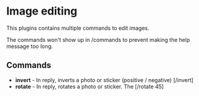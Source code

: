 # Image editing
This plugins contains multiple commands to edit images.

The commands won't show up in /commands to prevent making the help message too long.

## Commands
-   **invert** - In reply, inverts a photo or sticker (positive / negative) \[/invert\]
-   **rotate** - In reply, rotates a photo or sticker. The  \[/rotate 45\]
